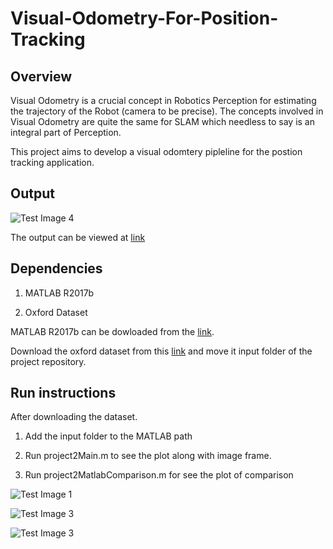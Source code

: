 # Visual-Odometry-For-Position-Tracking

## Overview 

Visual Odometry is a crucial concept in Robotics Perception for estimating the trajectory of
the Robot (camera to be precise). The concepts involved in Visual Odometry are quite the same for SLAM which needless to say is an integral part of Perception.

This project aims to develop a visual odomtery pipleline for the postion tracking application.

## Output 

 ![Test Image 4](https://github.com/Indushekhar/Visual-Odometry-For-Position-Tracking/blob/master/images/output.gif) 

The output can be viewed at [link](https://www.youtube.com/watch?v=jjG6oBL6SnM&feature=youtu.be)



## Dependencies 

1. MATLAB R2017b 

2. Oxford Dataset


MATLAB R2017b can be dowloaded from the [link](https://www.mathworks.com/products/new_products/release2017b.html).

Download the oxford dataset from this [link](https://drive.google.com/drive/folders/1f2xHP_l8croofUL_G5RZKmJo2YE9spx9) and move it input folder of the project repository.

## Run instructions

After downloading the dataset.

1. Add the input folder to the MATLAB path

2. Run project2Main.m to see the plot along with image frame.

3. Run project2MatlabComparison.m for see the plot of comparison


 ![Test Image 1](https://github.com/Indushekhar/Visual-Odometry-For-Position-Tracking/blob/master/images/Report-2.jpg) 

 ![Test Image 3](https://github.com/Indushekhar/Visual-Odometry-For-Position-Tracking/blob/master/images/Report-3.jpg) 


 ![Test Image 3](https://github.com/Indushekhar/Visual-Odometry-For-Position-Tracking/blob/master/images/Report-4.jpg) 
